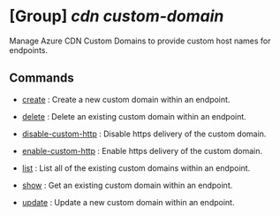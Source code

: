 # [Group] _cdn custom-domain_

Manage Azure CDN Custom Domains to provide custom host names for endpoints.

## Commands

- [create](/Commands/cdn/custom-domain/_create.md)
: Create a new custom domain within an endpoint.

- [delete](/Commands/cdn/custom-domain/_delete.md)
: Delete an existing custom domain within an endpoint.

- [disable-custom-http](/Commands/cdn/custom-domain/_disable-custom-http.md)
: Disable https delivery of the custom domain.

- [enable-custom-http](/Commands/cdn/custom-domain/_enable-custom-http.md)
: Enable https delivery of the custom domain.

- [list](/Commands/cdn/custom-domain/_list.md)
: List all of the existing custom domains within an endpoint.

- [show](/Commands/cdn/custom-domain/_show.md)
: Get an existing custom domain within an endpoint.

- [update](/Commands/cdn/custom-domain/_update.md)
: Update a new custom domain within an endpoint.
